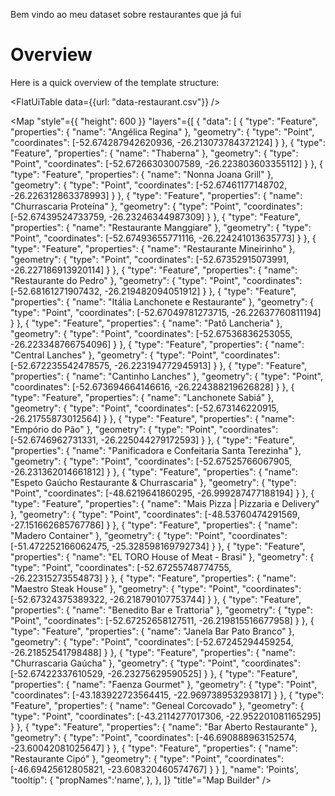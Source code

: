 Bem vindo ao meu dataset sobre restaurantes que já fui

# Overview

Here is a quick overview of the template structure:

<FlatUiTable
data={{url: "data-restaurant.csv"}}
/>

<Map
"style"={{ "height": 600 }}
"layers"={[
{
"data": [
  {
    "type": "Feature",
    "properties": {
      "name": "Angélica Regina"
    },
    "geometry": {
      "type": "Point",
      "coordinates": [-52.674287942620936, -26.213073784372124]
    }
  },
  {
    "type": "Feature",
    "properties": {
      "name": "Thaberna"
    },
    "geometry": {
      "type": "Point",
      "coordinates": [-52.67266303007589, -26.223803603355112]
    }
  },
  {
    "type": "Feature",
    "properties": {
      "name": "Nonna Joana Grill"
    },
    "geometry": {
      "type": "Point",
      "coordinates": [-52.67461177148702, -26.226312863378993]
    }
  },
  {
    "type": "Feature",
    "properties": {
      "name": "Churrascaria Proteína"
    },
    "geometry": {
      "type": "Point",
      "coordinates": [-52.67439524733759, -26.23246344987309]
    }
  },
  {
    "type": "Feature",
    "properties": {
      "name": "Restaurante Manggiare"
    },
    "geometry": {
      "type": "Point",
      "coordinates": [-52.67493655771116, -26.224241013635773]
    }
  },
  {
    "type": "Feature",
    "properties": {
      "name": "Restaurante Mineirinho"
    },
    "geometry": {
      "type": "Point",
      "coordinates": [-52.67352915073991, -26.227186913920114]
    }
  },
  {
    "type": "Feature",
    "properties": {
      "name": "Restaurante do Pedro"
    },
    "geometry": {
      "type": "Point",
      "coordinates": [-52.68161271907432, -26.219482094051912]
    }
  },
  {
    "type": "Feature",
    "properties": {
      "name": "Itália Lanchonete e Restaurante"
    },
    "geometry": {
      "type": "Point",
      "coordinates": [-52.67049781273715, -26.22637760811194]
    }
  },
  {
    "type": "Feature",
    "properties": {
      "name": "Patô Lancheria"
    },
    "geometry": {
      "type": "Point",
      "coordinates": [-52.67536836253055, -26.223348766754096]
    }
  },
  {
    "type": "Feature",
    "properties": {
      "name": "Central Lanches"
    },
    "geometry": {
      "type": "Point",
      "coordinates": [-52.672235542478575, -26.223194772945913]
    }
  },
  {
    "type": "Feature",
    "properties": {
      "name": "Cantinho Lanches"
    },
    "geometry": {
      "type": "Point",
      "coordinates": [-52.673694664146616, -26.224388219626828]
    }
  },
  {
    "type": "Feature",
    "properties": {
      "name": "Lanchonete Sabiá"
    },
    "geometry": {
      "type": "Point",
      "coordinates": [-52.673146220915, -26.21755873012564]
    }
  },
  {
    "type": "Feature",
    "properties": {
      "name": "Empório do Pão"
    },
    "geometry": {
      "type": "Point",
      "coordinates": [-52.6746962731331, -26.225044279172593]
    }
  },
  {
    "type": "Feature",
    "properties": {
      "name": "Panificadora e Confeitaria Santa Terezinha"
    },
    "geometry": {
      "type": "Point",
      "coordinates": [-52.67525766067905, -26.231362014661812]
    }
  },
  {
    "type": "Feature",
    "properties": {
      "name": "Espeto Gaúcho Restaurante & Churrascaria"
    },
    "geometry": {
      "type": "Point",
      "coordinates": [-48.6219641860295, -26.999287477188194]
    }
  },
  {
    "type": "Feature",
    "properties": {
      "name": "Mais Pizza | Pizzaria e Delivery"
    },
    "geometry": {
      "type": "Point",
      "coordinates": [-48.53760474291569, -27.151662685767786]
    }
  },
  {
    "type": "Feature",
    "properties": {
      "name": "Madero Container"
    },
    "geometry": {
      "type": "Point",
      "coordinates": [-51.472252166062475, -25.328598169792734]
    }
  },
  {
    "type": "Feature",
    "properties": {
      "name": "EL TORO House of Meat - Brasi"
    },
    "geometry": {
      "type": "Point",
      "coordinates": [-52.67255748774755, -26.22315273554873]
    }
  },
  {
    "type": "Feature",
    "properties": {
      "name": "Maestro Steak House"
    },
    "geometry": {
      "type": "Point",
      "coordinates": [-52.67324375389322, -26.218790107753744]
    }
  },
  {
    "type": "Feature",
    "properties": {
      "name": "Benedito Bar e Trattoria"
    },
    "geometry": {
      "type": "Point",
      "coordinates": [-52.67252658127511, -26.219815516677958]
    }
  },
  {
    "type": "Feature",
    "properties": {
      "name": "Janela Bar Pato Branco"
    },
    "geometry": {
      "type": "Point",
      "coordinates": [-52.67245294459254, -26.21852541798488]
    }
  },
  {
    "type": "Feature",
    "properties": {
      "name": "Churrascaria Gaúcha"
    },
    "geometry": {
      "type": "Point",
      "coordinates": [-52.67422337610529, -26.23275629590525]
    }
  },
  {
    "type": "Feature",
    "properties": {
      "name": "Faenza Gourmet"
    },
    "geometry": {
      "type": "Point",
      "coordinates": [-43.183922723564415, -22.969738953293817]
    }
  },
  {
    "type": "Feature",
    "properties": {
      "name": "Geneal Corcovado"
    },
    "geometry": {
      "type": "Point",
      "coordinates": [-43.2114277017306, -22.952201081165295]
    }
  },
  {
    "type": "Feature",
    "properties": {
      "name": "Bar Aberto Restaurante"
    },
    "geometry": {
      "type": "Point",
      "coordinates": [-46.690888963152574, -23.60042081025647]
    }
  },
  {
    "type": "Feature",
    "properties": {
      "name": "Restaurante Cipó"
    },
    "geometry": {
      "type": "Point",
      "coordinates": [-46.69425612805821, -23.608320460574767]
    }
  }
],
"name": 'Points',
"tooltip": {
"propNames":'name',
},
},
]}
"title"="Map Builder"
/>


